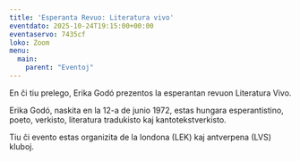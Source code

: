 ```yaml
---
title: 'Esperanta Revuo: Literatura vivo'
eventdato: 2025-10-24T19:15:00+00:00
eventaservo: 7435cf
loko: Zoom
menu:
  main:
    parent: "Eventoj"
---
```


En ĉi tiu prelego, Erika Godó prezentos la esperantan revuon Literatura Vivo.

<!--more-->

Erika Godó, naskita en la 12-a de junio 1972, estas hungara esperantistino, poeto, verkisto, literatura tradukisto kaj kantotekstverkisto.

Tiu ĉi evento estas organizita de la londona (LEK) kaj antverpena (LVS) kluboj.

